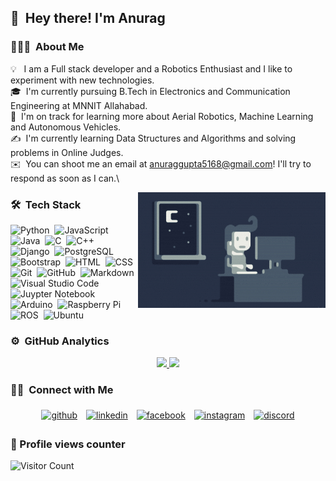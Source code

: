 ## 👋 &nbsp;Hey there! I'm Anurag

### 👨🏻‍💻 &nbsp;About Me

💡 &nbsp; I am a Full stack developer and a Robotics Enthusiast and I like to experiment with new technologies.\
🎓 &nbsp;I'm currently pursuing B.Tech in Electronics and Communication Engineering at MNNIT Allahabad.\
🌱 &nbsp;I'm on track for learning more about Aerial Robotics, Machine Learning and Autonomous Vehicles.\
✍️ &nbsp;I'm currently learning Data Structures and Algorithms and solving problems in Online Judges.\
✉️ &nbsp;You can shoot me an email at anuraggupta5168@gmail.com! I'll try to respond as soon as I can.\

<img alt="Night Coding" src="https://raw.githubusercontent.com/AVS1508/AVS1508/master/assets/Night-Coding.gif" align="right"/>

### 🛠 &nbsp;Tech Stack

![Python](https://img.shields.io/badge/-Python-05122A?style=flat&logo=python)&nbsp;
![JavaScript](https://img.shields.io/badge/-JavaScript-05122A?style=flat&logo=javascript)&nbsp;
![Java](https://img.shields.io/badge/-Java-05122A?style=flat&logo=Java&logoColor=FFA518)&nbsp;
![C](https://img.shields.io/badge/-C-05122A?style=flat&logo=C&logoColor=A8B9CC)&nbsp;
![C++](https://img.shields.io/badge/-C++-05122A?style=flat&logo=C%2B%2B&logoColor=00599C)&nbsp;
![Django](https://img.shields.io/badge/-Django-05122A?style=flat&logo=django&logoColor=brightgreen)&nbsp;
![PostgreSQL](https://img.shields.io/badge/-PostgreSQL-05122A?style=flat&logo=postgresql&logoColor=blue)\
![Bootstrap](https://img.shields.io/badge/-Bootstrap-05122A?style=flat&logo=bootstrap&logoColor=563D7C)&nbsp;
![HTML](https://img.shields.io/badge/-HTML-05122A?style=flat&logo=HTML5)&nbsp;
![CSS](https://img.shields.io/badge/-CSS-05122A?style=flat&logo=CSS3&logoColor=1572B6)&nbsp;
![Git](https://img.shields.io/badge/-Git-05122A?style=flat&logo=git)&nbsp;
![GitHub](https://img.shields.io/badge/-GitHub-05122A?style=flat&logo=github)&nbsp;
![Markdown](https://img.shields.io/badge/-Markdown-05122A?style=flat&logo=markdown)\
![Visual Studio Code](https://img.shields.io/badge/-Visual%20Studio%20Code-05122A?style=flat&logo=visual-studio-code&logoColor=007ACC)&nbsp;
![Juypter Notebook](https://img.shields.io/badge/-Jupyter%20Notebook-05122A?style=flat&logo=Jupyter)&nbsp;
![Arduino](https://img.shields.io/badge/-Arduino-05122A?style=flat&logo=arduino)&nbsp;
![Raspberry Pi](https://img.shields.io/badge/-Raspberry%20Pi-05122A?style=flat&logo=raspberry-pi&logoColor=red)\
![ROS](https://img.shields.io/badge/-Robot%20Operating%20System-05122A?style=flat&logo=ros&logoColor=grey)&nbsp;
![Ubuntu](https://img.shields.io/badge/-Linux-05122A?style=flat&logo=ubuntu&logoColor=orange)&nbsp;
### ⚙️ &nbsp;GitHub Analytics

<p align="center">
<a href="https://github.com/AVS1508">
  <img height="180em" src="https://github-readme-stats-eight-theta.vercel.app/api?username=AnuragGupta806&show_icons=true&theme=algolia&include_all_commits=true&count_private=true"/>
  <img height="180em" src="https://github-readme-stats-eight-theta.vercel.app/api/top-langs/?username=AnuragGupta806&layout=compact&langs_count=8&theme=algolia"/>
</a>
</p>

### 🤝🏻 &nbsp;Connect with Me

<p align="center">
	<a href="https://github.com/AnuragGupta806"><img alt="github" width="10%" style="padding:5px" src="https://img.icons8.com/clouds/100/000000/github.png"/></a>
	<a href="https://www.linkedin.com/in/anuragguptamnnit"><img alt="linkedin" width="10%" style="padding:5px" src="https://img.icons8.com/clouds/100/000000/linkedin.png"/></a>
	<a href="https://www.facebook.com/anurock806"><img alt="facebook" width="10%" style="padding:5px" src="https://img.icons8.com/clouds/100/000000/facebook-new.png"/></a>
	<a href="https://www.instagram.com/anurock2k21/"><img alt="instagram" width="10%" style="padding:5px" src="https://img.icons8.com/clouds/100/000000/instagram.png"/></a>
	<a href="https://discordapp.com/users/413302565099274240/"><img alt="discord" width="10%" style="padding:5px" src="https://img.icons8.com/clouds/100/000000/discord.png"/></a>
</p>



### :eyes: Profile views counter
![Visitor Count](https://profile-counter.glitch.me/{AnuragGupta806}/count.svg)
